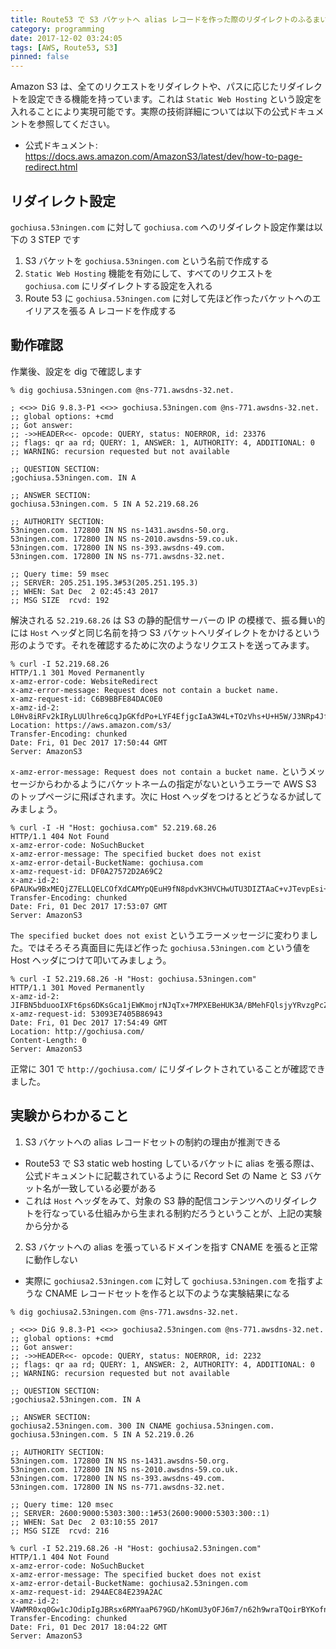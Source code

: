 ```yaml
---
title: Route53 で S3 バケットへ alias レコードを作った際のリダイレクトのふるまい
category: programming
date: 2017-12-02 03:24:05
tags: [AWS, Route53, S3]
pinned: false
---
```


Amazon S3 は、全てのリクエストをリダイレクトや、パスに応じたリダイレクトを設定できる機能を持っています。これは `Static Web Hosting` という設定を入れることにより実現可能です。実際の技術詳細については以下の公式ドキュメントを参照してください。

- 公式ドキュメント: https://docs.aws.amazon.com/AmazonS3/latest/dev/how-to-page-redirect.html

## リダイレクト設定

`gochiusa.53ningen.com` に対して `gochiusa.com` へのリダイレクト設定作業は以下の 3 STEP です

1. S3 バケットを `gochiusa.53ningen.com` という名前で作成する
2. `Static Web Hosting` 機能を有効にして、すべてのリクエストを `gochiusa.com` にリダイレクトする設定を入れる
3. Route 53 に `gochiusa.53ningen.com` に対して先ほど作ったバケットへのエイリアスを張る A レコードを作成する

## 動作確認

作業後、設定を dig で確認します

```
% dig gochiusa.53ningen.com @ns-771.awsdns-32.net.

; <<>> DiG 9.8.3-P1 <<>> gochiusa.53ningen.com @ns-771.awsdns-32.net.
;; global options: +cmd
;; Got answer:
;; ->>HEADER<<- opcode: QUERY, status: NOERROR, id: 23376
;; flags: qr aa rd; QUERY: 1, ANSWER: 1, AUTHORITY: 4, ADDITIONAL: 0
;; WARNING: recursion requested but not available

;; QUESTION SECTION:
;gochiusa.53ningen.com. IN A

;; ANSWER SECTION:
gochiusa.53ningen.com. 5 IN A 52.219.68.26

;; AUTHORITY SECTION:
53ningen.com. 172800 IN NS ns-1431.awsdns-50.org.
53ningen.com. 172800 IN NS ns-2010.awsdns-59.co.uk.
53ningen.com. 172800 IN NS ns-393.awsdns-49.com.
53ningen.com. 172800 IN NS ns-771.awsdns-32.net.

;; Query time: 59 msec
;; SERVER: 205.251.195.3#53(205.251.195.3)
;; WHEN: Sat Dec  2 02:45:43 2017
;; MSG SIZE  rcvd: 192
```

解決される `52.219.68.26` は S3 の静的配信サーバーの IP の模様で、振る舞い的には `Host` ヘッダと同じ名前を持つ S3 バケットへリダイレクトをかけるという形のようです。それを確認するために次のようなリクエストを送ってみます。

```
% curl -I 52.219.68.26
HTTP/1.1 301 Moved Permanently
x-amz-error-code: WebsiteRedirect
x-amz-error-message: Request does not contain a bucket name.
x-amz-request-id: C6B9BBFE84DAC0E0
x-amz-id-2: L0Hv8iRFv2kIRyLUUlhre6cqJpGKfdPo+LYF4EfjgcIaA3W4L+TOzVhs+U+H5W/J3NRp4Jfnn2A=
Location: https://aws.amazon.com/s3/
Transfer-Encoding: chunked
Date: Fri, 01 Dec 2017 17:50:44 GMT
Server: AmazonS3
```

`x-amz-error-message: Request does not contain a bucket name.` というメッセージからわかるようにバケットネームの指定がないというエラーで AWS S3 のトップページに飛ばされます。次に Host ヘッダをつけるとどうなるか試してみましょう。

```
% curl -I -H "Host: gochiusa.com" 52.219.68.26
HTTP/1.1 404 Not Found
x-amz-error-code: NoSuchBucket
x-amz-error-message: The specified bucket does not exist
x-amz-error-detail-BucketName: gochiusa.com
x-amz-request-id: DF0A27572D2A69C2
x-amz-id-2: 6PAUKw9BxMEQjZ7ELLQELCOfXdCAMYpQEuH9fN8pdvK3HVCHwUTU3DIZTAaC+vJTevpEsi+jo4I=
Transfer-Encoding: chunked
Date: Fri, 01 Dec 2017 17:53:07 GMT
Server: AmazonS3
```

`The specified bucket does not exist` というエラーメッセージに変わりました。ではそろそろ真面目に先ほど作った `gochiusa.53ningen.com` という値を Host ヘッダにつけて叩いてみましょう。

```
% curl -I 52.219.68.26 -H "Host: gochiusa.53ningen.com"
HTTP/1.1 301 Moved Permanently
x-amz-id-2: JIFBN5bduooIXFt6ps6DKsGca1jEWKmojrNJqTx+7MPXEBeHUK3A/BMehFQlsjyYRvzgPcZ2U4w=
x-amz-request-id: 53093E7405B86943
Date: Fri, 01 Dec 2017 17:54:49 GMT
Location: http://gochiusa.com/
Content-Length: 0
Server: AmazonS3
```

正常に 301 で `http://gochiusa.com/` にリダイレクトされていることが確認できました。

## 実験からわかること

1. S3 バケットへの alias レコードセットの制約の理由が推測できる

- Route53 で S3 static web hosting しているバケットに alias を張る際は、公式ドキュメントに記載されているように Record Set の Name と S3 バケット名が一致している必要がある
- これは `Host` ヘッダをみて、対象の S3 静的配信コンテンツへのリダイレクトを行なっている仕組みから生まれる制約だろうということが、上記の実験から分かる

2. S3 バケットへの alias を張っているドメインを指す CNAME を張ると正常に動作しない

- 実際に `gochiusa2.53ningen.com` に対して `gochiusa.53ningen.com` を指すような CNAME レコードセットを作ると以下のような実験結果になる

```
% dig gochiusa2.53ningen.com @ns-771.awsdns-32.net.

; <<>> DiG 9.8.3-P1 <<>> gochiusa2.53ningen.com @ns-771.awsdns-32.net.
;; global options: +cmd
;; Got answer:
;; ->>HEADER<<- opcode: QUERY, status: NOERROR, id: 2232
;; flags: qr aa rd; QUERY: 1, ANSWER: 2, AUTHORITY: 4, ADDITIONAL: 0
;; WARNING: recursion requested but not available

;; QUESTION SECTION:
;gochiusa2.53ningen.com. IN A

;; ANSWER SECTION:
gochiusa2.53ningen.com. 300 IN CNAME gochiusa.53ningen.com.
gochiusa.53ningen.com. 5 IN A 52.219.0.26

;; AUTHORITY SECTION:
53ningen.com. 172800 IN NS ns-1431.awsdns-50.org.
53ningen.com. 172800 IN NS ns-2010.awsdns-59.co.uk.
53ningen.com. 172800 IN NS ns-393.awsdns-49.com.
53ningen.com. 172800 IN NS ns-771.awsdns-32.net.

;; Query time: 120 msec
;; SERVER: 2600:9000:5303:300::1#53(2600:9000:5303:300::1)
;; WHEN: Sat Dec  2 03:10:55 2017
;; MSG SIZE  rcvd: 216

% curl -I 52.219.68.26 -H "Host: gochiusa2.53ningen.com"
HTTP/1.1 404 Not Found
x-amz-error-code: NoSuchBucket
x-amz-error-message: The specified bucket does not exist
x-amz-error-detail-BucketName: gochiusa2.53ningen.com
x-amz-request-id: 294AEC84E239A2AC
x-amz-id-2: VAWMR0xq0Gw1cJOdipIgJBRsx6RMYaaP679GD/hKomU3yOFJ6m7/n62h9wraTQoirBYKofnO2WM=
Transfer-Encoding: chunked
Date: Fri, 01 Dec 2017 18:04:22 GMT
Server: AmazonS3
```
